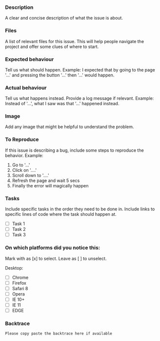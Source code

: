 ### Description
A clear and concise description of what the issue is about.

### Files
A list of relevant files for this issue. This will help people navigate the project and offer some clues of where to start.

### Expected behaviour
Tell us what should happen.
Example: I expected that by going to the page '...' and pressing the button '...' then '...' would happen.

### Actual behaviour
Tell us what happens instead. Provide a log message if relevant.
Example: Instead of '...', what I saw was that '...' happened instead.

### Image
Add any image that might be helpful to understand the problem.

### To Reproduce
If this issue is describing a bug, include some steps to reproduce the behavior.
Example:
1. Go to '...'
2. Click on '....'
3. Scroll down to '....'
4. Refresh the page and wait 5 secs
5. Finally the error will magically happen

### Tasks
Include specific tasks in the order they need to be done in. Include links to specific lines of code where the task should happen at.
- [ ] Task 1
- [ ] Task 2
- [ ] Task 3

### On which platforms did you notice this:
Mark with as [x] to select. Leave as [ ] to unselect.

Desktop:
- [ ] Chrome
- [ ] Firefox
- [ ] Safari 8
- [ ] Opera
- [ ] IE 10+
- [ ] IE 11
- [ ] EDGE

### Backtrace

```
Please copy paste the backtrace here if available
```
